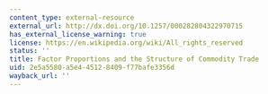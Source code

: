 ```yaml
---
content_type: external-resource
external_url: http://dx.doi.org/10.1257/000282804322970715
has_external_license_warning: true
license: https://en.wikipedia.org/wiki/All_rights_reserved
status: ''
title: Factor Proportions and the Structure of Commodity Trade
uid: 2e5a5580-a5e4-4512-8409-f77bafe3356d
wayback_url: ''
---
```

